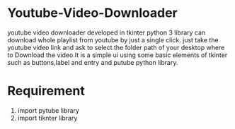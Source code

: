 # Youtube-Video-Downloader
youtube video downloader developed in tkinter python 3 library can download whole playlist from youtube by just a single click. just take the youtube video link and ask to select the folder path of your desktop where to Download the video.It is a simple ui using some basic elements of tkinter such as buttons,label and entry and putube python library.

# Requirement
1. import pytube library
2. import tiknter library

